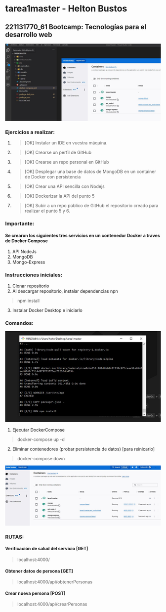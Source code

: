 # tarea1master - Helton Bustos #
## 221131770_61 Bootcamp: Tecnologías para el desarrollo web ##

![Image text](https://github.com/heltonsmith777/tarea1master/blob/main/evimg/visual%20studio%20code%20con%20desktop.jpg)

### Ejercicios a realizar: ### 
1) > [OK] Instalar un IDE en vuestra máquina. 
2) > [OK] Crearse un perfil de GitHub
3) > [OK] Crearse un repo personal en GitHub
4) > [OK] Desplegar una base de datos de MongoDB en un container de Docker con persistencia
5) > [OK] Crear una API sencilla con Nodejs
6) > [OK] Dockerizar la API del punto 5
7) > [OK] Subir a un repo público de GitHub el repositorio creado para realizar el punto 5 y 6.


### Importante: ### 
#### Se crearon los siguientes tres servicios en un contenedor Docker a traves de **Docker Compose** ####
1) API NodeJs
2) MongoDB
3) Mongo-Express

### Instrucciones iniciales: ### 

1) Clonar repositorio
2) Al descargar repositorio, instalar dependencias npn
> npm install
3) Instalar Docker Desktop e iniciarlo

### Comandos: ###

![Image text](https://github.com/heltonsmith777/tarea1master/blob/main/evimg/Docker%20compose.jpg)

1) Ejecutar DockerCompose
> docker-compose up -d

2) Eliminar contenedores (probar persistencia de datos) [para reinicarlo]
> docker-compose down

![Image text](https://github.com/heltonsmith777/tarea1master/blob/main/evimg/Docker%20Desktop%20iniciado.jpg)

### RUTAS: ###
#### Verificación de salud del servicio [GET] ####
> localhost:4000/

#### Obtener datos de persona [GET] ####
> localhost:4000/api/obtenerPersonas

#### Crear nueva persona [POST] ####
> localhost:4000/api/crearPersonas
